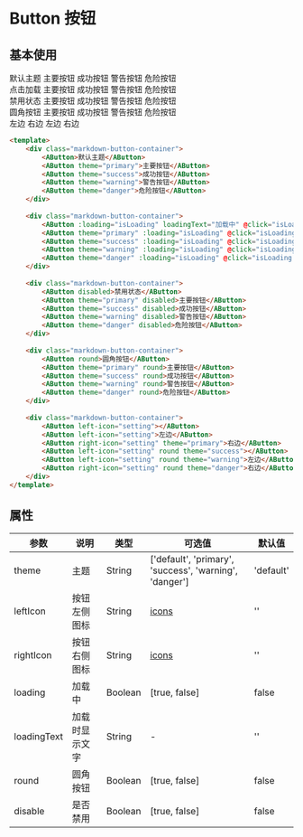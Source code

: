 <script>
    import { ref } from 'vue';
    import AButton from '@/components/button';
    
    export default {
        components: { AButton },
        setup () {
            const isLoading = ref(false);
            
            return {
                isLoading,
            }
        },
    };
</script>

# Button 按钮

## 基本使用

<div class="markdown-button-container">
    <AButton>默认主题</AButton>
    <AButton theme="primary">主要按钮</AButton>
    <AButton theme="success">成功按钮</AButton>
    <AButton theme="warning">警告按钮</AButton>
    <AButton theme="danger">危险按钮</AButton>
</div>

<div class="markdown-button-container">
    <AButton :loading="isLoading" loadingText="加载中" @click="isLoading = !isLoading">点击加载</AButton>
    <AButton theme="primary" :loading="isLoading" @click="isLoading = !isLoading">主要按钮</AButton>
    <AButton theme="success" :loading="isLoading" @click="isLoading = !isLoading">成功按钮</AButton>
    <AButton theme="warning" :loading="isLoading" @click="isLoading = !isLoading">警告按钮</AButton>
    <AButton theme="danger" :loading="isLoading" @click="isLoading = !isLoading">危险按钮</AButton>
</div>

<div class="markdown-button-container">
    <AButton disabled>禁用状态</AButton>
    <AButton theme="primary" disabled>主要按钮</AButton>
    <AButton theme="success" disabled>成功按钮</AButton>
    <AButton theme="warning" disabled>警告按钮</AButton>
    <AButton theme="danger" disabled>危险按钮</AButton>
</div>

<div class="markdown-button-container">
    <AButton round>圆角按钮</AButton>
    <AButton theme="primary" round>主要按钮</AButton>
    <AButton theme="success" round>成功按钮</AButton>
    <AButton theme="warning" round>警告按钮</AButton>
    <AButton theme="danger" round>危险按钮</AButton>
</div>

<div class="markdown-button-container">
    <AButton left-icon="setting"></AButton>
    <AButton left-icon="setting">左边</AButton>
    <AButton right-icon="setting" theme="primary">右边</AButton>
    <AButton left-icon="setting" round theme="success"></AButton>
    <AButton left-icon="setting" round theme="warning">左边</AButton>
    <AButton right-icon="setting" round theme="danger">右边</AButton>
</div>

```html
<template>
    <div class="markdown-button-container">
        <AButton>默认主题</AButton>
        <AButton theme="primary">主要按钮</AButton>
        <AButton theme="success">成功按钮</AButton>
        <AButton theme="warning">警告按钮</AButton>
        <AButton theme="danger">危险按钮</AButton>
    </div>
    
    <div class="markdown-button-container">
        <AButton :loading="isLoading" loadingText="加载中" @click="isLoading = !isLoading">点击加载</AButton>
        <AButton theme="primary" :loading="isLoading" @click="isLoading = !isLoading">主要按钮</AButton>
        <AButton theme="success" :loading="isLoading" @click="isLoading = !isLoading">成功按钮</AButton>
        <AButton theme="warning" :loading="isLoading" @click="isLoading = !isLoading">警告按钮</AButton>
        <AButton theme="danger" :loading="isLoading" @click="isLoading = !isLoading">危险按钮</AButton>
    </div>
    
    <div class="markdown-button-container">
        <AButton disabled>禁用状态</AButton>
        <AButton theme="primary" disabled>主要按钮</AButton>
        <AButton theme="success" disabled>成功按钮</AButton>
        <AButton theme="warning" disabled>警告按钮</AButton>
        <AButton theme="danger" disabled>危险按钮</AButton>
    </div>
    
    <div class="markdown-button-container">
        <AButton round>圆角按钮</AButton>
        <AButton theme="primary" round>主要按钮</AButton>
        <AButton theme="success" round>成功按钮</AButton>
        <AButton theme="warning" round>警告按钮</AButton>
        <AButton theme="danger" round>危险按钮</AButton>
    </div>
    
    <div class="markdown-button-container">
        <AButton left-icon="setting"></AButton>
        <AButton left-icon="setting">左边</AButton>
        <AButton right-icon="setting" theme="primary">右边</AButton>
        <AButton left-icon="setting" round theme="success"></AButton>
        <AButton left-icon="setting" round theme="warning">左边</AButton>
        <AButton right-icon="setting" round theme="danger">右边</AButton>
    </div>
</template>
```

## 属性

| 参数 | 说明 | 类型 | 可选值 | 默认值 |
|------|------|------|------|------|
| theme | 主题 | String  | ['default', 'primary', 'success', 'warning', 'danger'] | 'default' |
| leftIcon | 按钮左侧图标 | String | [icons](icon) | '' |
| rightIcon | 按钮右侧图标 | String | [icons](icon) | '' |
| loading | 加载中 | Boolean | [true, false] | false |
| loadingText | 加载时显示文字 | String | - | '' |
| round | 圆角按钮 | Boolean | [true, false] | false |
| disable | 是否禁用 | Boolean | [true, false] | false |
